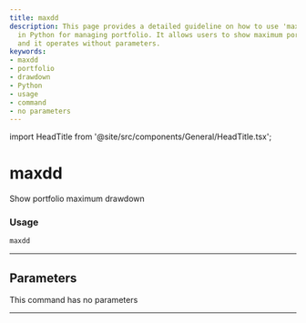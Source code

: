 ```yaml
---
title: maxdd
description: This page provides a detailed guideline on how to use 'maxdd' command
  in Python for managing portfolio. It allows users to show maximum portfolio drawdown
  and it operates without parameters.
keywords:
- maxdd
- portfolio
- drawdown
- Python
- usage
- command
- no parameters
---
```


import HeadTitle from '@site/src/components/General/HeadTitle.tsx';

<HeadTitle title="maxdd - Portfolio - Reference | OpenBB Terminal Docs" />

# maxdd

Show portfolio maximum drawdown

### Usage

```python
maxdd
```

---

## Parameters

This command has no parameters


---
